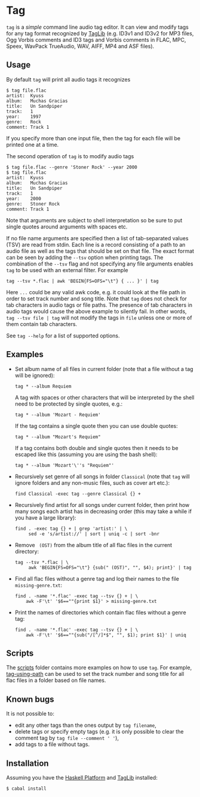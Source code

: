# Tag

`tag` is a *simple* command line audio tag editor.  It can view and modify tags
for any tag format recognized by [TagLib](http://taglib.github.com/) (e.g.
ID3v1 and ID3v2 for MP3 files, Ogg Vorbis comments and ID3 tags and Vorbis
comments in FLAC, MPC, Speex, WavPack TrueAudio, WAV, AIFF, MP4 and ASF files).

## Usage

By default `tag` will print all audio tags it recognizes

    $ tag file.flac
    artist:  Kyuss
    album:   Muchas Gracias
    title:   Un Sandpiper
    track:   1
    year:    1997
    genre:   Rock
    comment: Track 1

If you specify more than one input file, then the tag for each file will be
printed one at a time.

The second operation of `tag` is to modify audio tags

    $ tag file.flac --genre 'Stoner Rock' --year 2000
    $ tag file.flac
    artist:  Kyuss
    album:   Muchas Gracias
    title:   Un Sandpiper
    track:   1
    year:    2000
    genre:   Stoner Rock
    comment: Track 1

Note that arguments are subject to shell interpretation so be sure to put
single quotes around arguments with spaces etc.

If no file name arguments are specified then a list of tab-separated values
(TSV) are read from stdin.  Each line is a record consisting of a path to an
audio file as well as the tags that should be set on that file.  The exact
format can be seen by adding the `--tsv` option when printing tags.  The
combination of the `--tsv` flag and not specifying any file arguments enables
`tag` to be used with an external filter.  For example

    tag --tsv *.flac | awk 'BEGIN{FS=OFS="\t"} { ... }' | tag

Here `...` could be any valid awk code, e.g. it could look at the file path in
order to set track number and song title.  Note that `tag` does not check for
tab characters in audio tags or file paths.  The presence of tab characters in
audio tags would cause the above example to silently fail.  In other words,
`tag --tsv file | tag` will not modify the tags in `file` unless one or more of
them contain tab characters.

See `tag --help` for a list of supported options.


## Examples

*   Set album name of all files in current folder (note that a file without a
    tag will be ignored):

        tag * --album Requiem

    A tag with spaces or other characters that will be interpreted by the shell
    need to be protected by single quotes, e.g.:

        tag * --album 'Mozart - Requiem'

    If the tag contains a single quote then you can use double quotes:

        tag * --album "Mozart's Requiem"

    If a tag contains both double and single quotes then it needs to be escaped
    like this (assuming you are using the bash shell):

        tag * --album 'Mozart'\''s "Requiem"'

*   Recursively set genre of all songs in folder `Classical` (note that `tag`
    will ignore folders and any non-music files, such as cover art etc.):

        find Classical -exec tag --genre Classical {} +

*   Recursively find artist for all songs under current folder, then print how
    many songs each artist has in decreasing order (this may take a while if
    you have a large library):

        find . -exec tag {} + | grep 'artist:' | \
             sed -e 's/artist://' | sort | uniq -c | sort -bnr

*   Remove ` (OST)` from the album title of all flac files in the current
    directory:

        tag --tsv *.flac | \
             awk 'BEGIN{FS=OFS="\t"} {sub(" (OST)", "", $4); print}' | tag

*   Find all flac files without a genre tag and log their names to the file
    `missing-genre.txt`:

        find . -name '*.flac' -exec tag --tsv {} + | \
            awk -F'\t' '$6==""{print $1}' > missing-genre.txt

*   Print the names of directories which contain flac files without a genre
    tag:

        find . -name '*.flac' -exec tag --tsv {} + | \
            awk -F'\t' '$6==""{sub("/[^/]*$", "", $1); print $1}' | uniq


## Scripts

The [scripts](https://github.com/b4winckler/tag/tree/master/scripts) folder
contains more examples on how to use `tag`.  For example,
[tag-using-path](https://github.com/b4winckler/tag/tree/master/scripts/tag-using-path)
can be used to set the track number and song title for all flac files in a
folder based on file names.


## Known bugs

It is not possible to:

*   edit any other tags than the ones output by `tag filename`,
*   delete tags or specify empty tags (e.g. it is only possible to clear the
    comment tag by `tag file --comment ' '`),
*   add tags to a file without tags.

## Installation

Assuming you have the [Haskell Platform](http://www.haskell.org/platform/)
and [TagLib](http://taglib.github.com/) installed:

    $ cabal install

